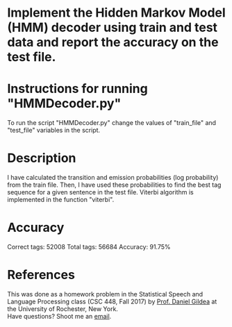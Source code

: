 # Implement the Hidden Markov Model (HMM) decoder using train and test data and report the accuracy on the test file.


Instructions for running "HMMDecoder.py"
=============================================================================================================
To run the script "HMMDecoder.py" change the values of "train_file" and "test_file" variables in the script.

Description
=============================================================================================================
I have calculated the transition and emission probabilities (log probability) from the train file.
Then, I have used these probabilities to find the best tag sequence for a given sentence in the test file.
Viterbi algorithm is implemented in the function "viterbi".


Accuracy
=============================================================================================================
Correct tags: 52008
Total tags: 56684
Accuracy: 91.75%


References
=============================================================================================================
This was done as a homework problem in the Statistical Speech and Language Processing class (CSC 448, Fall 2017) by [Prof. Daniel Gildea](https://www.cs.rochester.edu/~gildea/) at the University of Rochester, New York. <br />
Have questions? Shoot me an [email](https://sites.google.com/view/deepakpandita/contact).
